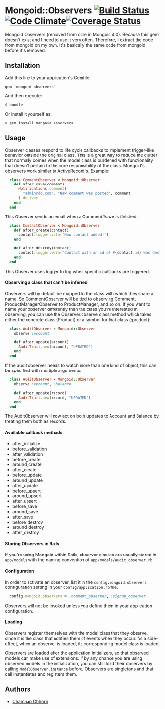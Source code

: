 # Mongoid::Observers [![Build Status](https://travis-ci.org/chamnap/mongoid-observers.svg?branch=master)](https://travis-ci.org/chamnap/mongoid-observers)[![Code Climate](https://codeclimate.com/github/chamnap/mongoid-observers.png)](https://codeclimate.com/github/chamnap/mongoid-observers)[![Coverage Status](https://coveralls.io/repos/chamnap/mongoid-observers/badge.png?branch=master)](https://coveralls.io/r/chamnap/mongoid-observers?branch=master)

Mongoid Observers (removed from core in Mongoid 4.0). Because this gem doesn't exist and I need to use it very often. Therefore, I extract the code from mongoid on my own. It's basically the same code from mongoid before it's removed.

## Installation

Add this line to your application's Gemfile:

    gem 'mongoid-observers'

And then execute:

    $ bundle

Or install it yourself as:

    $ gem install mongoid-observers

## Usage

Observer classes respond to life cycle callbacks to implement trigger-like
behavior outside the original class. This is a great way to reduce the
clutter that normally comes when the model class is burdened with
functionality that doesn't pertain to the core responsibility of the
class. Mongoid's observers work similar to ActiveRecord's. Example:

```ruby
  class CommentObserver < Mongoid::Observer
    def after_save(comment)
      Notifications.comment(
        "admin@do.com", "New comment was posted", comment
      ).deliver
    end
  end
```

This Observer sends an email when a Comment#save is finished.

```ruby
  class ContactObserver < Mongoid::Observer
    def after_create(contact)
      contact.logger.info('New contact added!')
    end

    def after_destroy(contact)
      contact.logger.warn("Contact with an id of #{contact.id} was destroyed!")
    end
  end
```

This Observer uses logger to log when specific callbacks are triggered.

#### Observing a class that can't be inferred

Observers will by default be mapped to the class with which they share a
name. So CommentObserver will be tied to observing Comment,
ProductManagerObserver to ProductManager, and so on. If you want to
name your observer differently than the class you're interested in
observing, you can use the Observer.observe class method which takes
either the concrete class (Product) or a symbol for that class (:product):

```ruby
  class AuditObserver < Mongoid::Observer
    observe :account

    def after_update(account)
      AuditTrail.new(account, "UPDATED")
    end
  end
```

If the audit observer needs to watch more than one kind of object,
this can be specified with multiple arguments:

```ruby
  class AuditObserver < Mongoid::Observer
    observe :account, :balance

    def after_update(record)
      AuditTrail.new(record, "UPDATED")
    end
  end
```

The AuditObserver will now act on both updates to Account and Balance
by treating them both as records.

#### Available callback methods

* after_initialize
* before_validation
* after_validation
* before_create
* around_create
* after_create
* before_update
* around_update
* after_update
* before_upsert
* around_upsert
* after_upsert
* before_save
* around_save
* after_save
* before_destroy
* around_destroy
* after_destroy

#### Storing Observers in Rails

If you're using Mongoid within Rails, observer classes are usually stored
in `app/models` with the naming convention of `app/models/audit_observer.rb`.

#### Configuration

In order to activate an observer, list it in the `config.mongoid.observers`
configuration setting in your `config/application.rb` file.

```ruby
  config.mongoid.observers = :comment_observer, :signup_observer
```

Observers will not be invoked unless you define them in your
application configuration.

#### Loading

Observers register themselves with the model class that they observe,
since it is the class that notifies them of events when they occur.
As a side-effect, when an observer is loaded, its corresponding model
class is loaded.

Observers are loaded after the application initializers, so that
observed models can make use of extensions. If by any chance you are
using observed models in the initialization, you can
still load their observers by calling `ModelObserver.instance` before.
Observers are singletons and that call instantiates and registers them.

## Authors

* [Chamnap Chhorn](https://github.com/chamnap)
